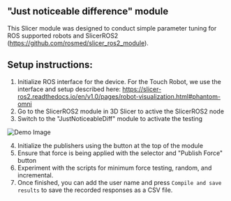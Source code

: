 ## "Just noticeable difference" module
This Slicer module was designed to conduct simple parameter tuning for 
ROS supported robots and SlicerROS2 (https://github.com/rosmed/slicer_ros2_module).

## Setup instructions:

1. Initialize ROS interface for the device. For the Touch Robot, we use the interface and setup described here: https://slicer-ros2.readthedocs.io/en/v1.0/pages/robot-visualization.html#phantom-omni
2. Go to the SlicerROS2 module in 3D Slicer to active the SlicerROS2 node
3. Switch to the "JustNoticeableDiff" module to activate the testing

![Demo Image](NoticeableDifferenceTesting/JustNotcieableDiff/Resources/UserInterface.png)

4. Initialize the publishers using the button at the top of the module
5. Ensure that force is being applied with the selector and "Publish Force" button
6. Experiment with the scripts for minimum force testing, random, and incremental.
7. Once finished, you can add the user name and press ``Compile and save results`` to save the recorded responses as a CSV file.
